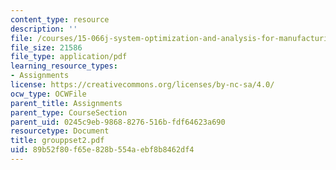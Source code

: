 ```yaml
---
content_type: resource
description: ''
file: /courses/15-066j-system-optimization-and-analysis-for-manufacturing-summer-2003/89b52f80f65e828b554aebf8b8462df4_grouppset2.pdf
file_size: 21586
file_type: application/pdf
learning_resource_types:
- Assignments
license: https://creativecommons.org/licenses/by-nc-sa/4.0/
ocw_type: OCWFile
parent_title: Assignments
parent_type: CourseSection
parent_uid: 0245c9eb-9868-8276-516b-fdf64623a690
resourcetype: Document
title: grouppset2.pdf
uid: 89b52f80-f65e-828b-554a-ebf8b8462df4
---
```

